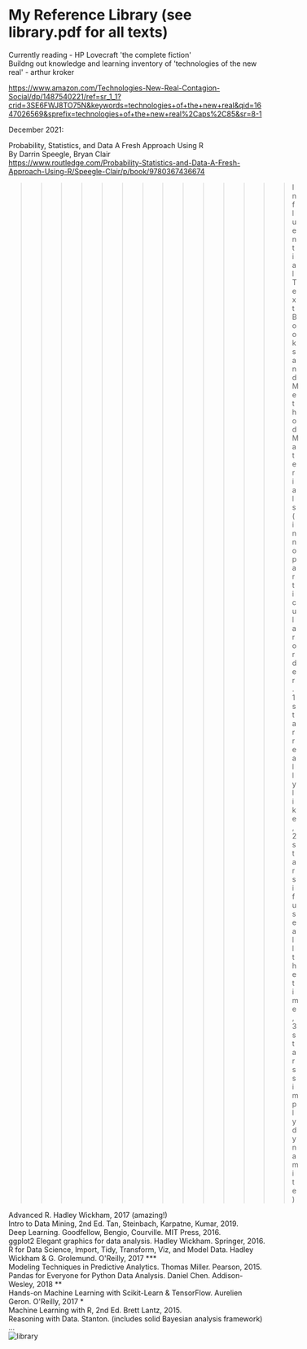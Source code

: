 # My Reference Library (see library.pdf for all texts)

Currently reading - HP Lovecraft 'the complete fiction'  
Buildng out knowledge and learning inventory of 'technologies of the new real' - arthur kroker  

https://www.amazon.com/Technologies-New-Real-Contagion-Social/dp/1487540221/ref=sr_1_1?crid=3SE6FWJ8TO75N&keywords=technologies+of+the+new+real&qid=1647026569&sprefix=technologies+of+the+new+real%2Caps%2C85&sr=8-1

December 2021: 

Probability, Statistics, and Data A Fresh Approach Using R  
By Darrin Speegle, Bryan Clair  
https://www.routledge.com/Probability-Statistics-and-Data-A-Fresh-Approach-Using-R/Speegle-Clair/p/book/9780367436674  



>>>>>>>>>>>>>>Influential Text Books and Method Materials  
>>>>>>(in no particular order. 1 star really like, 2 stars if use all the time, 3 stars simply dynamite)  

Advanced R. Hadley Wickham, 2017 (amazing!)  
Intro to Data Mining, 2nd Ed. Tan, Steinbach, Karpatne, Kumar, 2019.  
Deep Learning. Goodfellow, Bengio, Courville. MIT Press, 2016.  
ggplot2 Elegant graphics for data analysis. Hadley Wickham. Springer, 2016.  
R for Data Science, Import, Tidy, Transform, Viz, and Model Data. Hadley Wickham & G. Grolemund. O'Reilly, 2017 ***      
Modeling Techniques in Predictive Analytics. Thomas Miller. Pearson, 2015.  
Pandas for Everyone for Python Data Analysis. Daniel Chen. Addison-Wesley, 2018 **  
Hands-on Machine Learning with Scikit-Learn & TensorFlow. Aurelien Geron. O'Reilly, 2017 *  
Machine Learning with R, 2nd Ed. Brett Lantz, 2015.  
Reasoning with Data. Stanton. (includes solid Bayesian analysis framework)  
...  
![library](https://user-images.githubusercontent.com/59778456/146006693-3e4feee0-d268-4d94-918c-45dd2a516f6e.jpeg)
